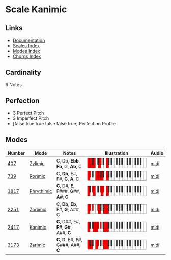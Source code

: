 # Scale Kanimic

## Links

- [Documentation](README.md)
- [Scales Index](Scales.md)
- [Modes Index](Modes.md)
- [Chords Index](Chords.md)

## Cardinality

6 Notes

## Perfection

- 3 Perfect Pitch
- 3 Imperfect Pitch
- [false true true false false true] Perfection Profile

## Modes

| Number | Mode | Notes | Illustration | Audio |
|--------|------|-------|--------------|-------|
| [407](https://ianring.com/musictheory/scales/407) | [Zylimic](ModeZylimic.md) | C, Db, **Ebb**, **Fb**, G, **Ab**, C | ![CNaturalZylimic](ModeCNaturalZylimic.png) | [midi](https://github.com/edipermadi/music/blob/main/docs/ModeCNaturalZylimic.mid?raw=true) | 
| [739](https://ianring.com/musictheory/scales/739) | [Rorimic](ModeRorimic.md) | C, **Db**, E#, F#, **G**, **A**, C | ![CNaturalRorimic](ModeCNaturalRorimic.png) | [midi](https://github.com/edipermadi/music/blob/main/docs/ModeCNaturalRorimic.mid?raw=true) | 
| [1817](https://ianring.com/musictheory/scales/1817) | [Phrythimic](ModePhrythimic.md) | **C**, D#, **E**, F###, G##, **A#**, **C** | ![CNaturalPhrythimic](ModeCNaturalPhrythimic.png) | [midi](https://github.com/edipermadi/music/blob/main/docs/ModeCNaturalPhrythimic.mid?raw=true) | 
| [2251](https://ianring.com/musictheory/scales/2251) | [Zodimic](ModeZodimic.md) | C, **Db**, **Eb**, F#, **G**, A##, C | ![CNaturalZodimic](ModeCNaturalZodimic.png) | [midi](https://github.com/edipermadi/music/blob/main/docs/ModeCNaturalZodimic.mid?raw=true) | 
| [2417](https://ianring.com/musictheory/scales/2417) | [Kanimic](ModeKanimic.md) | **C**, D##, E#, **F#**, **G#**, A##, **C** | ![CNaturalKanimic](ModeCNaturalKanimic.png) | [midi](https://github.com/edipermadi/music/blob/main/docs/ModeCNaturalKanimic.mid?raw=true) | 
| [3173](https://ianring.com/musictheory/scales/3173) | [Zarimic](ModeZarimic.md) | **C**, **D**, E#, **F#**, G###, A##, **C** | ![CNaturalZarimic](ModeCNaturalZarimic.png) | [midi](https://github.com/edipermadi/music/blob/main/docs/ModeCNaturalZarimic.mid?raw=true) | 
